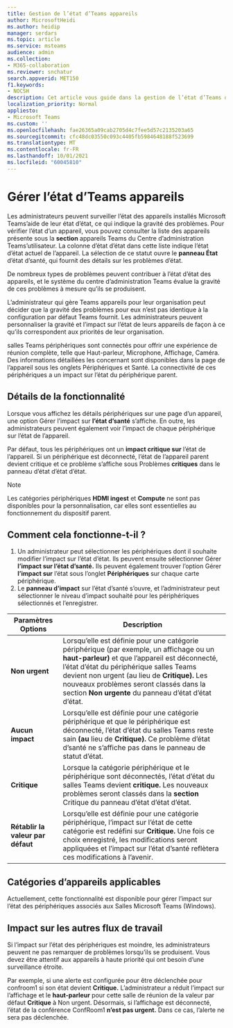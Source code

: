 ```yaml
---
title: Gestion de l’état d’Teams appareils
author: MicrosoftHeidi
ms.author: heidip
manager: serdars
ms.topic: article
ms.service: msteams
audience: admin
ms.collection:
- M365-collaboration
ms.reviewer: snchatur
search.appverid: MET150
f1.keywords:
- NOCSH
description: Cet article vous guide dans la gestion de l’état d’Teams des appareils sur Microsoft Teams installés sur ces appareils.
localization_priority: Normal
appliesto:
- Microsoft Teams
ms.custom: ''
ms.openlocfilehash: fae26365a09cab2705d4c7fee5d57c2135203a65
ms.sourcegitcommit: cfc48dc03550c093c4405fb5984648188f523699
ms.translationtype: MT
ms.contentlocale: fr-FR
ms.lasthandoff: 10/01/2021
ms.locfileid: "60045810"
---
```

# <a name="manage-the-health-of-teams-devices"></a>Gérer l’état d’Teams appareils


Les administrateurs peuvent surveiller l’état des appareils installés Microsoft Teams’aide de leur état d’état, ce qui indique la gravité des problèmes. Pour vérifier l’état d’un appareil, vous pouvez consulter la liste des appareils présente sous la **section** appareils Teams du Centre d’administration Teams’utilisateur. La colonne d’état d’état dans cette liste indique l’état d’état actuel de l’appareil. La sélection de ce statut ouvre le **panneau État** d’état d’santé, qui fournit des détails sur les problèmes d’état.

De nombreux types de problèmes peuvent contribuer à l’état d’état des appareils, et le système du centre d’administration Teams évalue la gravité de ces problèmes à mesure qu’ils se produisent.

L’administrateur qui gère Teams appareils pour leur organisation peut décider que la gravité des problèmes pour eux n’est pas identique à la configuration par défaut Teams fournit. Les administrateurs peuvent personnaliser la gravité et l’impact sur l’état de leurs appareils de façon à ce qu’ils correspondent aux priorités de leur organisation.

salles Teams périphériques sont connectés pour offrir une expérience de réunion complète, telle que Haut-parleur, Microphone, Affichage, Caméra. Des informations détaillées les concernant sont disponibles dans la page de l’appareil sous les onglets Périphériques et Santé. La connectivité de ces périphériques a un impact sur l’état du périphérique parent.

## <a name="feature-details"></a>Détails de la fonctionnalité

Lorsque vous affichez les détails périphériques sur une page d’un appareil, une option Gérer l’impact sur  **l’état d’santé** s’affiche. En outre, les administrateurs peuvent également voir l’impact de chaque périphérique sur l’état de l’appareil.

Par défaut, tous les périphériques ont un **impact critique sur** l’état de l’appareil. Si un périphérique est déconnecté, l’état  de l’appareil parent devient critique et ce problème s’affiche sous Problèmes **critiques** dans le panneau d’état d’état d’état.

> [!NOTE]
> Les catégories périphériques **HDMI ingest** et **Compute** ne sont pas disponibles pour la personnalisation, car elles sont essentielles au fonctionnement du dispositif parent.

## <a name="how-does-this-work"></a>Comment cela fonctionne-t-il ?

1. Un administrateur peut sélectionner les périphériques dont il souhaite modifier l’impact sur l’état d’état. Ils peuvent ensuite sélectionner Gérer **l’impact sur l’état d’santé.** Ils peuvent également trouver l’option Gérer **l’impact sur** l’état sous l’onglet **Périphériques** sur chaque carte périphérique.
1. Le **panneau d’impact** sur l’état d’santé s’ouvre, et l’administrateur peut sélectionner le niveau d’impact souhaité pour les périphériques sélectionnés et l’enregistrer.

| Paramètres Options | Description |
|------------------|-------------|
| **Non urgent** | Lorsqu’elle est définie pour une catégorie périphérique (par exemple, un affichage ou un **haut-parleur)** et que l’appareil est déconnecté, l’état d’état du périphérique salles Teams devient non urgent (au lieu de **Critique).** Les nouveaux problèmes seront classés dans la section **Non urgente** du panneau d’état d’état d’état.|
| **Aucun impact** | Lorsqu’elle est définie pour une catégorie périphérique et que le périphérique est déconnecté, l’état d’état du salles Teams reste sain **(au** lieu de **Critique).** Ce problème d’état d’santé ne s’affiche pas dans le panneau de statut d’état.|
| **Critique** | Lorsque la catégorie périphérique et le périphérique sont déconnectés, l’état d’état du salles Teams devient **critique.** Les nouveaux problèmes seront classés dans la **section** Critique du panneau d’état d’état d’état.|
| **Rétablir la valeur par défaut** | Lorsqu’elle est définie pour une catégorie périphérique, l’impact sur l’état de cette catégorie est redéfini sur **Critique.** Une fois ce choix enregistré, les modifications seront appliquées et l’impact sur l’état d’santé reflètera ces modifications à l’avenir.|

## <a name="applicable-device-categories"></a>Catégories d’appareils applicables

Actuellement, cette fonctionnalité est disponible pour gérer l’impact sur l’état des périphériques associés aux Salles Microsoft Teams (Windows).

## <a name="impact-on-other-workflows"></a>Impact sur les autres flux de travail

Si l’impact sur l’état des périphériques est moindre, les administrateurs peuvent ne pas remarquer de problèmes lorsqu’ils se produisent. Vous devez être attentif aux appareils à haute priorité qui ont besoin d’une surveillance étroite.

Par exemple, si une alerte est configurée pour être déclenchée pour confroom1 si son état devient **Critique.** L’administrateur a réduit l’impact sur l’affichage et le **haut-parleur** pour cette salle de réunion de la valeur par défaut **Critique** à Non urgent. Désormais, si l’affichage est déconnecté, l’état de la conférence ConfRoom1 **n’est pas urgent.** Dans ce cas, l’alerte ne sera pas déclenchée.
